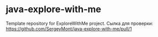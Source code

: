 # java-explore-with-me
Template repository for ExploreWithMe project.
Сылка для проверки:
https://github.com/SergeyMont/java-explore-with-me/pull/1
